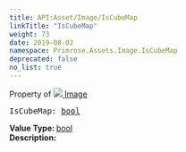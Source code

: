 ```yaml
---
title: API:Asset/Image/IsCubeMap
linkTitle: "IsCubeMap"
weight: 73
date: 2019-08-02
namespace: Primrose.Assets.Image.IsCubeMap
deprecated: false
no_list: true
---
```

Property of <a href="/docs/api-reference/Class/Image"><img src="/icons/silk/default.png"/>&nbsp;Image</a>
<pre class="method-declaration">
IsCubeMap: <a class="type" href="/docs/api-reference/System/Primitives#boolean">bool</a></pre>
<b>Value Type: </b>
<a class="type" href="/docs/api-reference/System/Primitives#boolean">bool</a>
<br/>
<b>Description: </b>